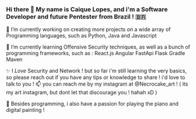 ### Hi there 👋 My name is Caique Lopes, and i'm a Software Developer and future Pentester from Brazil ! :brazil:




🔭 I’m currently working on creating more projects on a wide array of Programming languages, such as Python, Java and Javascript




🌱 I’m currently learning Offensive Security techniques, as well as a bunch of programming frameworks, such as :
    React.js
    Angular
    FastApi
    Flask
    Gradle
    Maven
    
    

✨ I _Love_ Security and Network ! but so far i'm still learning the very basics, so please reach out if you have any tips or knowledge to share ! i'd love to talk to you ! 
📫 you can reach me by my instagram at @Necrocake_art ! ( its my art instagram, but dont let that discourage you ! hahah xD ) 




💖 Besides programming, i also have a passion for playing the piano and digital painting ! 


<!--
**CaiqueL/CaiqueL** is a ✨ _special_ ✨ repository because its `README.md` (this file) appears on your GitHub profile.

Here are some ideas to get you started:

- 🔭 I’m currently working on ...
- 🌱 I’m currently learning ...
- 👯 I’m looking to collaborate on ...
- 🤔 I’m looking for help with ...
- 💬 Ask me about ...
- 📫 How to reach me: ...
- 😄 Pronouns: ...
- ⚡ Fun fact: ...
-->
